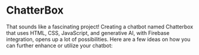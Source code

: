 # ChatterBox
That sounds like a fascinating project! Creating a chatbot named Chatterbox that uses HTML, CSS, JavaScript, and generative AI, with Firebase integration, opens up a lot of possibilities. Here are a few ideas on how you can further enhance or utilize your chatbot:

